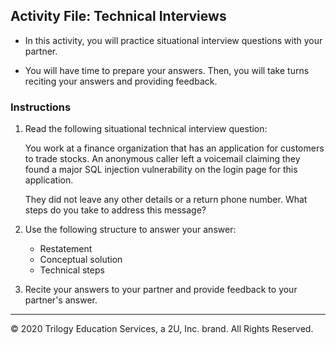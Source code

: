 ## Activity File: Technical Interviews

- In this activity, you will practice situational interview questions with your partner.

- You will have time to prepare your answers. Then, you will take turns reciting your answers and providing feedback. 

### Instructions

1.  Read the following situational technical interview question:

       You work at a finance organization that has an application for customers to trade stocks.  An anonymous caller left a voicemail claiming they found a major SQL injection vulnerability on the login page for this application. 
      
       They did not leave any other details or a return phone number. What steps do you take to address this message? 
   
2. Use the following structure to answer your answer:
 
   - Restatement
   - Conceptual solution
   - Technical steps
  
3. Recite your answers to your partner and provide feedback to your partner's answer. 

---

© 2020 Trilogy Education Services, a 2U, Inc. brand. All Rights Reserved.  